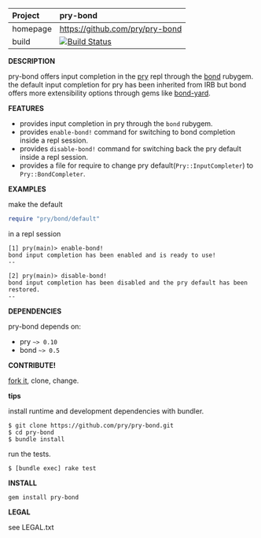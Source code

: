 | Project         | pry-bond
|:----------------|:--------------------------------------------------
| homepage        | https://github.com/pry/pry-bond
| build           | [![Build Status](https://travis-ci.org/pry/pry-bond.png)](https://travis-ci.org/pry/pry-bond)

__DESCRIPTION__

pry-bond offers input completion in the [pry](https://github.com/pry/pry) repl through
the [bond](https://github.com/cldwalker/bond) rubygem. the default input completion for
pry has been inherited from IRB but bond offers more extensibility options through gems like
[bond-yard](https://github.com/cldwalker/bond-yard).

__FEATURES__

- provides input completion in pry through the `bond` rubygem.
- provides `enable-bond!` command for switching to bond completion inside a repl session.
- provides `disable-bond!` command for switching back the pry default inside a repl session.
- provides a file for require to change pry default(`Pry::InputCompleter`) to `Pry::BondCompleter`.

__EXAMPLES__

make the default

```ruby
require "pry/bond/default"
```

in a repl session

```
[1] pry(main)> enable-bond!
bond input completion has been enabled and is ready to use!
--

[2] pry(main)> disable-bond!
bond input completion has been disabled and the pry default has been restored.
--
```


__DEPENDENCIES__

pry-bond depends on:
- pry `~> 0.10`
- bond `~> 0.5`

__CONTRIBUTE!__

[fork it](https://github.com/pry/pry-bond/fork), clone, change.

__tips__

install runtime and development dependencies with bundler.

```
$ git clone https://github.com/pry/pry-bond.git
$ cd pry-bond
$ bundle install
```

run the tests.

```
$ [bundle exec] rake test
```

__INSTALL__

```
gem install pry-bond
```

__LEGAL__

see LEGAL.txt
